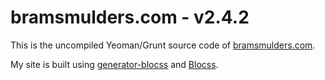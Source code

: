 # bramsmulders.com - v2.4.2

This is the uncompiled Yeoman/Grunt source code of [bramsmulders.com](http://bramsmulders.com).

My site is built using [generator-blocss](https://github.com/Blocss/generator-blocss) and
[Blocss](http://blocss.github.io/blocss).